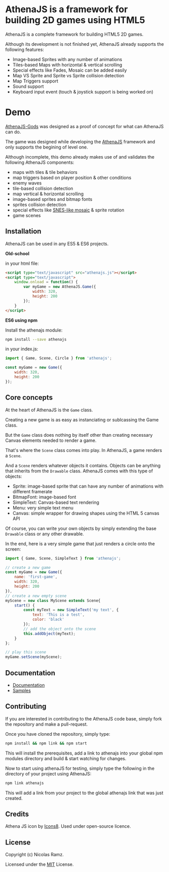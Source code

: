 # AthenaJS is a framework for building 2D games using HTML5

AthenaJS is a complete framework for building HTML5 2D games.

Although its development is not finished yet, AthenaJS already supports the following features:

 - Image-based Sprites with any number of animations
 - Tiles-based Maps with horizontal & vertical scrolling
 - Special effects like Fades, Mosaic can be added easily
 - Map VS Sprite and Sprite vs Sprite collision detection
 - Map Triggers support
 - Sound support
 - Keyboard input event (touch & joystick support is being worked on)

# Demo

[AthenaJS-Gods](https://athenajs.github.io/athenajs-gods/) was designed as a proof of concept for what can AthenaJS can do.

The game was designed while developing the [AthenaJS](https://github.com/AthenaJS/athenajs) framework and only supports the begining of level one.

Although incomplete, this demo already makes use of and validates the following AthenaJS components:

 - maps with tiles & tile behaviors
 - map triggers based on player position & other conditions
 - enemy waves
 - tile-based collision detection
 - map vertical & horizontal scrolling
 - image-based sprites and bitmap fonts
 - sprites collision detection
 - special effects like [SNES-like mosaic](https://github.com/warpdesign/jquery-mosaic) & sprite rotation
 - game scenes

## Installation

AthenaJS can be used in any ES5 & ES6 projects.

**Old-school**

in your html file:
````html
<script type="text/javascript" src="athenajs.js"></script>
<script type="text/javascript">
    window.onload = function() {
        var myGame = new AthenaJS.Game({
            width: 320,
            height: 200
        });
    }
</script>
````

**ES6 using npm**

Install the athenajs module:
````bash
npm install --save athenajs
````

in your index.js:
````javascript
import { Game, Scene, Circle } from 'athenajs';

const myGame = new Game({
    width: 320,
    height: 200
});
````

## Core concepts

At the heart of AthenaJS is the `Game` class.

Creating a new game is as easy as instanciating or sublcassing the Game class.

But the `Game` class does nothing by itself other than creating necessary Canvas elements needed to render a game.

That's where the `Scene` class comes into play. In AthenaJS, a game renders a `Scene`.

And a `Scene` renders whatever objects it contains. Objects can be anything that inherits from the `Drawable` class. AthenaJS comes with this type of objects:

 - Sprite: image-based sprite that can have any number of animations with different framerate
 - BitmapFont: image-based font
 - SimpleText: Canvas-based text rendering
 - Menu: very simple text menu
 - Canvas: simple wrapper for drawing shapes using the HTML 5 canvas API

Of course, you can write your own objects by simply extending the base `Drawable` class or any other drawable.

In the end, here is a very simple game that just renders a circle onto the screen:

````javascript
import { Game, Scene, SimpleText } from 'athenajs';

// create a new game
const myGame = new Game({
    name: 'first-game',
    width: 320,
    height: 200
}),
// create a new empty scene
myScene = new class MyScene extends Scene{
    start() {
        const myText = new SimpleText('my text', {
            text: 'This is a test',
            color: 'black'
        });
        // add the object onto the scene
        this.addObject(myText);
    }
};

// play this scene
myGame.setScene(myScene);
````

## Documentation

- [Documentation](https://athenajs.github.io/athenajs-documentation/)
- [Samples](https://github.com/AthenaJS/athenajs-samples)

## Contributing

If you are interested in contributing to the AthenaJS code base, simply fork the repository and make a pull-request.

Once you have cloned the repository, simply type:

````bash
npm install && npm link && npm start
````

This will install the prerequisites, add a link to athenajs into your global npm modules directory and build & start watching for changes.

Now to start using athenaJS for testing, simply type the following in the directory of your project using AthenaJS:

````bash
npm link athenajs
````

This will add a link from your project to the global athenajs link that was just created.

## Credits

Athena JS icon by [Icons8](https://icons8.com/). Used under open-source licence.

## License

Copyright (c) Nicolas Ramz.

Licensed under the [MIT](LICENSE) License.
